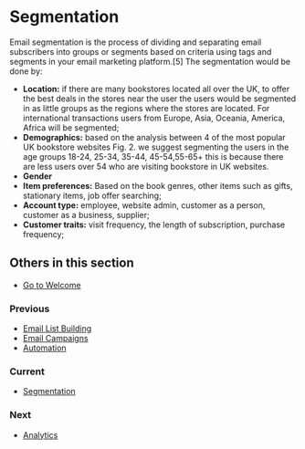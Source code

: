 # Segmentation

Email segmentation is the process of dividing and separating email subscribers into groups or segments based on criteria using tags and segments in your email marketing platform.[5] The segmentation would be done by:

* **Location:** if there are many bookstores located all over the UK, to offer the best deals in the stores near the user the users would be segmented in as little groups as the regions where the stores are located. For international transactions users from Europe, Asia, Oceania, America, Africa will be segmented;
* **Demographics:** based on the analysis between 4 of the most popular UK bookstore websites Fig. 2. we suggest segmenting the users in the age groups 18-24, 25-34, 35-44, 45-54,55-65+ this is because there are less users over 54 who are visiting bookstore in UK websites.
* **Gender**
* **Item preferences:** Based on the book genres, other items such as gifts, stationary items, job offer searching;
* **Account type:** employee, website admin, customer as a person, customer as a business, supplier;
* **Customer traits:** visit frequency, the length of subscription, purchase frequency;

## Others in this section

* [Go to Welcome](../Welcome.md)

### Previous

* [Email List Building](../6.%20Email%20Marketing/Email%20List%20Building.md)
* [Email Campaigns](../6.%20Email%20Marketing/Email%20Campaigns.md)
* [Automation](../6.%20Email%20Marketing/Automation.md)

### Current

* [Segmentation](../6.%20Email%20Marketing/Segmentation.md)

### Next

* [Analytics](../6.%20Email%20Marketing/Automation.md)
